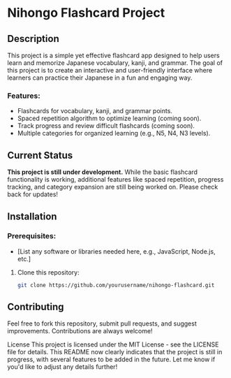 # Nihongo Flashcard Project

## Description

This project is a simple yet effective flashcard app designed to help users learn and memorize Japanese vocabulary, kanji, and grammar. The goal of this project is to create an interactive and user-friendly interface where learners can practice their Japanese in a fun and engaging way.

### Features:
- Flashcards for vocabulary, kanji, and grammar points.
- Spaced repetition algorithm to optimize learning (coming soon).
- Track progress and review difficult flashcards (coming soon).
- Multiple categories for organized learning (e.g., N5, N4, N3 levels).

## Current Status
**This project is still under development.** While the basic flashcard functionality is working, additional features like spaced repetition, progress tracking, and category expansion are still being worked on. Please check back for updates!


## Installation

### Prerequisites:
- [List any software or libraries needed here, e.g., JavaScript, Node.js, etc.]

1. Clone this repository:
   ```bash
   git clone https://github.com/yourusername/nihongo-flashcard.git


## Contributing
Feel free to fork this repository, submit pull requests, and suggest improvements. Contributions are always welcome!

License
This project is licensed under the MIT License - see the LICENSE file for details. 
This README now clearly indicates that the project is still in progress, with several features to be added in the future. Let me know if you'd like to adjust any details further!
